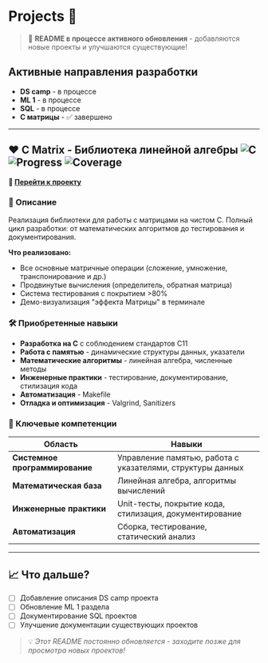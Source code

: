 # Projects 🚀

> 📢 **README в процессе активного обновления** - добавляются новые проекты и улучшаются существующие!

## Активные направления разработки

* **DS camp** - в процессе
* **ML 1** - в процессе  
* **SQL** - в процессе
* **C матрицы** - ✅ завершено

---

##  ♥️ C Matrix - Библиотека линейной алгебры ![C](https://img.shields.io/badge/C-C11-blue) ![Progress](https://img.shields.io/badge/progress-100%25-brightgreen) ![Coverage](https://img.shields.io/badge/coverage->80%25-green)

**🔗 [Перейти к проекту](https://github.com/26Ginger/S21_prodjects/tree/main/C6_s21_matrix)**

### 📝 Описание

Реализация библиотеки для работы с матрицами на чистом C. Полный цикл разработки: от математических алгоритмов до тестирования и документирования.

**Что реализовано:**
- Все основные матричные операции (сложение, умножение, транспонирование и др.)
- Продвинутые вычисления (определитель, обратная матрица)
- Система тестирования с покрытием >80%
- Демо-визуализация "эффекта Матрицы" в терминале

### 🛠 Приобретенные навыки

- **Разработка на C** с соблюдением стандартов C11
- **Работа с памятью** - динамические структуры данных, указатели
- **Математические алгоритмы** - линейная алгебра, численные методы
- **Инженерные практики** - тестирование, документирование, стилизация кода
- **Автоматизация** - Makefile
- **Отладка и оптимизация** - Valgrind, Sanitizers

### 🎯 Ключевые компетенции

| Область | Навыки |
|---------|--------|
| **Системное программирование** | Управление памятью, работа с указателями, структуры данных |
| **Математическая база** | Линейная алгебра, алгоритмы вычислений |
| **Инженерные практики** | Unit-тесты, покрытие кода, стилизация, документирование |
| **Автоматизация** | Сборка, тестирование, статический анализ |

---

## 📈 Что дальше?

- [ ] Добавление описания DS camp проекта
- [ ] Обновление ML 1 раздела
- [ ] Документирование SQL проектов
- [ ] Улучшение документации существующих проектов

> 💡 *Этот README постоянно обновляется - заходите позже для просмотра новых проектов!*

